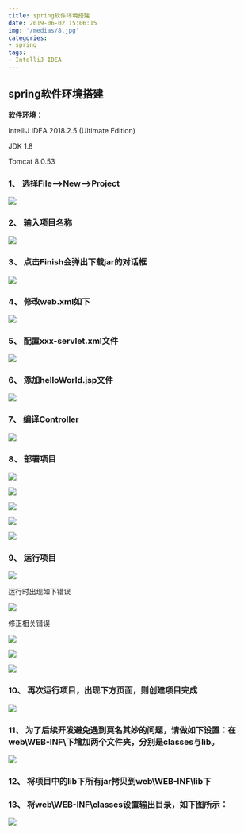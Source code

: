 ```yaml
---
title: spring软件环境搭建
date: 2019-06-02 15:06:15
img: '/medias/8.jpg'
categories:
- spring
tags:
- IntelliJ IDEA
---
```


## spring软件环境搭建

**软件环境：**

IntelliJ IDEA 2018.2.5 (Ultimate Edition)

JDK 1.8

Tomcat 8.0.53

### 1、 选择File--\>New--\>Project

![](media/ed30aedfd26c819e62e6a3995eb4c3f3.jpeg)

### 2、 输入项目名称

![](media/93acddbadb79dc89d36b2e8de2cd820f.jpeg)

### 3、 点击Finish会弹出下载jar的对话框

![](media/6eb9fcffd0f330dfcb9d4c3d9ca55300.jpeg)

### 4、 修改web.xml如下

![](media/15ecb583f486d585794d968424ed3786.jpeg)

### 5、 配置xxx-servlet.xml文件

![](media/d6e13338c021f2dd9b13e02e07e97268.jpeg)

### 6、 添加helloWorld.jsp文件

![](media/9a3399f5a50c90f53b267cf663c0d134.jpeg)

### 7、 编译Controller

![](media/dafc90522d1e0ba0318b75f6fe272752.jpeg)

### 8、 部署项目

![](media/478b083d16b9a6e660b3ad06eb79b08b.jpeg)

![](media/9b291dde4ad6b9a0b8df51fe0902fa30.jpeg)

![](media/838c370bb5d4c4d43191bd2f7ef0aa3b.jpeg)

![](media/8bbc5f3b2023b66f3c932889d3f1bb88.jpeg)

![](media/b6b8908d9f8a6f069bef7fe054fcfd1d.jpeg)

### 9、 运行项目

![](media/35e91f220631993a92bad0a1a8552885.jpeg)

运行时出现如下错误

![](media/516a03873a89a02462679ea39d6d2242.jpeg)

修正相关错误

![](media/f1ccd0592806bc73b798e6e254b0fd14.jpeg)

![](media/f28690c49ee6f905a48b0f08d273c347.jpeg)

![](media/302c2f3d2f24e00e9c0500b669ce07f1.jpeg)

### 10、  再次运行项目，出现下方页面，则创建项目完成

![](media/fa786fd9a6c9d1b371f08dd3f80c1f21.jpeg)

### 11、  为了后续开发避免遇到莫名其妙的问题，请做如下设置：在web\\WEB-INF\\下增加两个文件夹，分别是classes与lib。

![](media/1bbee41e058ce8365205f9a1899515b2.png)

### 12、 将项目中的lib下所有jar拷贝到web\\WEB-INF\\lib下

### 13、 将web\\WEB-INF\\classes设置输出目录，如下图所示：

![](media/04eefa5b73a7900829b517a801e3e2c0.jpeg)
